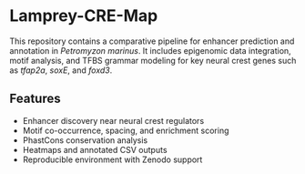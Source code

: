 # Lamprey-CRE-Map

This repository contains a comparative pipeline for enhancer prediction and annotation in *Petromyzon marinus*. It includes epigenomic data integration, motif analysis, and TFBS grammar modeling for key neural crest genes such as *tfap2a*, *soxE*, and *foxd3*.

## Features
- Enhancer discovery near neural crest regulators
- Motif co-occurrence, spacing, and enrichment scoring
- PhastCons conservation analysis
- Heatmaps and annotated CSV outputs
- Reproducible environment with Zenodo support
